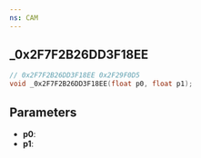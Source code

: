 ```yaml
---
ns: CAM
---
```

## _0x2F7F2B26DD3F18EE

```c
// 0x2F7F2B26DD3F18EE 0x2F29F0D5
void _0x2F7F2B26DD3F18EE(float p0, float p1);
```


## Parameters
* **p0**: 
* **p1**: 

